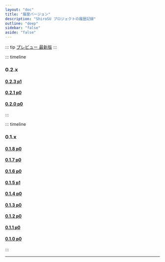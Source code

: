 ```yaml
---
layout: "doc"
title: "履歴バージョン"
description: "ShiroSU プロジェクトの履歴記録"
outline: "deep"
sidebar: "false"
aside: "false"
---
```

::: tip [プレビュー 最新版](https://ssu.fileto.download/preview/latest)
:::

::: timeline

### 0.2.x

#### [0.2.3 p1](https://ssu.fileto.download/preview/0.2.3) <Badge type="tip" text="Preview" />

#### [0.2.1 p0](https://ssu.fileto.download/preview/0.2.1) <Badge type="tip" text="Preview" />

#### [0.2.0 p0](https://ssu.fileto.download/preview/0.2.0) <Badge type="tip" text="Preview" />

:::

::: timeline

### 0.1.x

#### [0.1.8 p0](https://ssu.fileto.download/preview/0.1.8) <Badge type="tip" text="Preview" />

#### [0.1.7 p0](https://ssu.fileto.download/preview/0.1.7) <Badge type="tip" text="Preview" />

#### [0.1.6 p0](https://ssu.fileto.download/preview/0.1.6) <Badge type="tip" text="Preview" />

#### [0.1.5 p1](https://ssu.fileto.download/preview/0.1.5) <Badge type="tip" text="Preview" />

#### [0.1.4 p0](https://ssu.fileto.download/preview/0.1.4) <Badge type="tip" text="Preview" />

#### [0.1.3 p0](https://ssu.fileto.download/preview/0.1.3) <Badge type="tip" text="Preview" />

#### [0.1.2 p0](https://ssu.fileto.download/preview/0.1.2) <Badge type="tip" text="Preview" />

#### [0.1.1 p0](https://ssu.fileto.download/preview/0.1.1) <Badge type="tip" text="Preview" />

#### [0.1.0 p0](https://ssu.fileto.download/preview/0.1.0) <Badge type="tip" text="Preview" />

:::

---